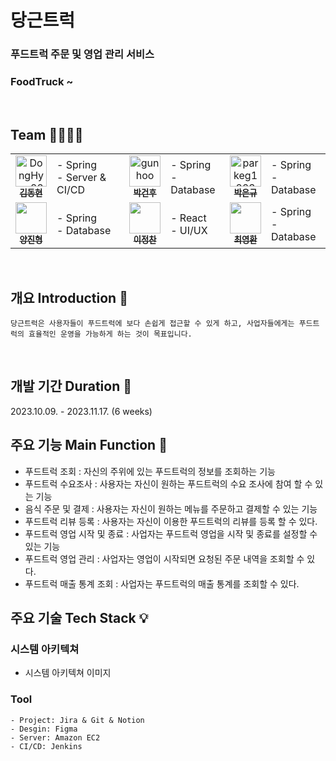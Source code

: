 # 당근트럭
### 푸드트럭 주문 및 영업 관리 서비스
### FoodTruck ~

<br>

## Team 👨‍👩‍👦‍👦
<table align="center">
    <tr align="center">
        <td><a href="https://github.com/DongHyun22">
            <img src="https://avatars.githubusercontent.com/DongHyun22" width="50px"  alt="DongHyun22"/><br />
            <sub><b>김동현</b></sub></a>
        </td>
        <td align="left">
            - Spring <br>
            - Server & CI/CD
        </td>
        <td ><a href="https://github.com/gunhoo">
            <img src="https://avatars.githubusercontent.com/gunhoo"  width="50px"  alt="gunhoo"/><br />
            <sub><b>박건후</b></sub></a>
        </td>
        <td align="left">
            - Spring <br>
            - Database
        </td>
        <td><a href="https://github.com/parkeg1223">
            <img src="https://avatars.githubusercontent.com/parkeg1223" width="50px" alt="parkeg1223"/><br />
            <sub><b>박은규</b></sub></a>
        </td>
        <td align="left">
            - Spring <br>
            - Database
        </td>
    </tr>
    <tr align="center">
        <td><a href="https://github.com/">
            <img src="https://avatars.githubusercontent.com/"  width="50px" alt=""/><br />
            <sub><b>양진형</b></sub></a>
        </td>
        <td align="left">
            - Spring <br>
            - Database
        </td>
        </td>
            <td><a href="https://github.com/">
            <img src="https://avatars.githubusercontent.com/" width="50px" alt=""/><br />
            <sub><b>이정찬</b></sub></a>
        </td>
        <td align="left">
            - React <br>
            - UI/UX
        </td>
        <td><a href="https://github.com/">
            <img src="https://avatars.githubusercontent.com/" width="50px" alt=""/><br />
            <sub><b>최영환</b></sub></a>
        </td>
        <td align="left">
            - Spring <br>
            - Database
        </td>
    </tr>
</table>



<br>

## 개요 Introduction 📁
``` 
당근트럭은 사용자들이 푸드트럭에 보다 손쉽게 접근할 수 있게 하고, 사업자들에게는 푸드트럭의 효율적인 운영을 가능하게 하는 것이 목표입니다.
```

<br>


## 개발 기간 Duration 📅

2023.10.09. - 2023.11.17. (6 weeks)

## 주요 기능 Main Function 🧰
- 푸드트럭 조회 : 자신의 주위에 있는 푸드트럭의 정보를 조회하는 기능
- 푸드트럭 수요조사 : 사용자는 자신이 원하는 푸드트럭의 수요 조사에 참여 할 수 있는 기능
- 음식 주문 및 결제 : 사용자는 자신이 원하는 메뉴를 주문하고 결제할 수 있는 기능
- 푸드트럭 리뷰 등록 : 사용자는 자신이 이용한 푸드트럭의 리뷰를 등록 할 수 있다.
- 푸드트럭 영업 시작 및 종료 : 사업자는 푸드트럭 영업을 시작 및 종료를 설정할 수 있는 기능
- 푸드트럭 영업 관리 : 사업자는 영업이 시작되면 요청된 주문 내역을 조회할 수 있다.
- 푸드트럭 매출 통계 조회 : 사업자는 푸드트럭의 매출 통계를 조회할 수 있다.

## 주요 기술 Tech Stack 💡

### 시스템 아키텍쳐
- 시스템 아키텍쳐 이미지

### Tool 
```
- Project: Jira & Git & Notion
- Desgin: Figma
- Server: Amazon EC2
- CI/CD: Jenkins
```
<!--

<br>

## 주요 기능 Main Function 🧰

### 메인페이지
<img src = "./img/메인페이지.gif" width=192px/>

- 최상단 검색 탭을 통해 식재료와 레시피를 검색할 수 있다.
- 식재료 분류를 확인하고 해당 식재료들을 확인할 수 있다.
- 오늘의 채움 베스트 상품들을 확인할 수 있다.
- 사용자 맞춤형 상품들을 확인할 수 있다.
- 오늘의 최저가 식재료를 확인할 수 있다.

### 레시피
#### 레시피 목록
<img src = "./img/레시피목록.gif" width=192px/>

- 하단 네비게이션 바를 통해 레시피들을 확인할 수 있다.
- 아래로 스크롤하여 새로고침을 할 수 있다.
- 위로 스크롤하여 여러 레시피들을 확인할 수 있다.

#### 레시피 상세 보기
<img src = "./img/레시피상세.gif" width=192px/>

- 레시피 조리 방법에 대해 확인할 수 있다.
- 유튜브 영상을 확인할 수 있다.
- 관심있는 레시피에 좋아요를 할 수 있다.
- 유사 레시피를 확인할 수 있다.

### 식재료
#### 식재료 카테고리
<img src = "./img/식재료.gif" width=192px/>

- 하단 네비게이션 바를 통해 식재료 카테고리를 확인할 수 있다.
- 원하는 분류를 선택하면 해당 카테고리에 해당하는 식재료들을 보여준다.
- '알림설정'을 통해 가격이 크게 하락하면 앱 알림을 받을 수 있다.
- '관심없음'을 통해 해당 식재료를 추천하지 않도록 할 수 있다.

#### 식재료 상세조회
<img src = "./img/식재료상세.gif" width=192px/>

- 식재료 상세조회에서 상품, 가격정보, 레시피를 확인할 수 있다.
- 가격정보 탭에서는 최근 3개월 가격 변동 그래프를 확인하고 추천상품 사이트에 접속할 수 있다.
- 레시피 탭에서는 해당 식재료가 포함된 레시피들을 확인할 수 있다.

### 검색
<img src = "./img/검색.gif" width=192px />

- 채움만의 추천레시피를 확인할 수 있다.
- 검색에 검색어를 입력하면 관련 식재료와 레시피 정보를 확인할 수 있다.

### 회원
<img src = "./img/회원가입.gif" width=192px />

- 이메일 인증을 통해 회원가입을 할 수 있다.
- 회원가입 시 성별, 연령, 알러지 여부, 채식 여부를 입력할 수 있다.

<img src = "./img/소셜로그인.gif" width=192px/>

- 이메일을 통해 로그인을 할 수 있다.
- 네이버를 통해 로그인을 할 수 있다.
- 카카오를 통해 로그인을 할 수 있다.

<img src = "./img/마이페이지.gif" width=192px/>

- 내가 좋아요 한 레시피를 확인할 수 있다.
- 내가 좋아요 한 식재료를 확인할 수 있다. 
- 회원정보 수정을 통해 채식 및 알러지 여부를 변경할 수 있다.
- 비밀번호 변경 / 로그아웃 / 회원탈퇴를 할 수 있다.


<br>

## 주요 기술 Tech Stack 💡

### 시스템 아키텍쳐
<img src="./exec/SA.png"/>

### Tool 
```
- Project: Jira & Git & Notion
- Desgin: Figma
- Server: Amazon EC2
- APP: Flutter
- Recommend: Django
- CI/CD: Jenkins
```


### Version

```
BackEnd
 ├── Spring
 │    ├── Java: OpenJDK 11 
 │    ├── SpringBoot: 2.7.13
 │    │    ├── Gradle
 │    │    └── JPA
 │    ├── Spring Security
 │    │    └── JWT
 │    ├── Swagger 3.0
 │    ├── Naver Mail
 │    └── Social Login
 │         ├── Naver
 │         └── Kakao
 │
 ├── Django
 │    ├── Python: 3.11.4
 │    └── Django: 4.1.7 
 │
 └── Database
      ├── MariaDB 10.11.4
      └── Redis 3.0.504

FrontEnd
 ├── Dart 3.1.0
 └── Flutter 3.13.1
```

<br>

## 개발 가이드 Development Guild 

### [Convention](https://half-yamamomo-2ac.notion.site/Convention-f46b96c0a223459da1a034a20d4bd1f6?pvs=4)

### API
<img src = "./exec/API-swagger-ui.png" />

### ERD
<img src = "./exec/ERD.png" />

### 가이드 🗞
[프로젝트 매뉴얼(포팅매뉴얼)](./exec/채움_포팅메뉴얼.pdf)  
[DumpSQL](./exec/dump.sql)  

<br>

## 폴더 구조 Directory structure 💡

### Spring structure
```
├─allergy
│  ├─controller
│  ├─entity
│  │  ├─composite
│  │  └─single
│  ├─id
│  ├─repository
│  └─service
├─category
│  ├─controller
│  ├─dto
│  ├─entity
│  ├─repository
│  ├─service
│  └─vo
├─chaeum
├─config
├─exception
├─ingredient
│  ├─controller
│  ├─converter
│  ├─dto
│  ├─entity
│  │  ├─composite
│  │  ├─id
│  │  └─single
│  ├─id
│  ├─repository
│  ├─service
│  └─vo
├─item
│  ├─controller
│  ├─converter
│  ├─dto
│  ├─entity
│  │  ├─composite
│  │  └─single
│  ├─id
│  ├─repository
│  ├─service
│  └─vo
├─jwt
│  └─service
├─mail
├─notification
│  ├─entity
│  │  └─composite
│  ├─id
│  ├─repository
│  └─service
├─recipe
│  ├─controller
│  ├─dto
│  ├─entity
│  │  ├─composite
│  │  └─single
│  ├─id
│  ├─repository
│  └─service
├─search
│  ├─controller
│  ├─dto
│  └─service
└─user
    ├─controller
    ├─converter
    ├─dto
    ├─entity
    ├─repository
    ├─service
    ├─util
    └─vo
```

### Flutter structure
```
│  firebase_options.dart
│  main.dart
│
├─api
│      firebaseapi.dart
│
├─category
│      categorymain.dart
│
├─detail
│      detail.dart
│      detailrecipe.dart
│      pricechart.dart
│      priceinfo.dart
│      pricetable.dart
│      productlist.dart
│      profile.dart
│      recomproduct.dart
│
├─ingredients
│      ingrfavbtn.dart
│      ingrmain.dart
│
├─main
│      mainbest.dart
│      mainbody.dart
│      maincarousel.dart
│      maincategory.dart
│      mainmybest.dart
│      mainrowprice.dart
│      splash.dart
│
├─recipe
│      player.dart
│      recipedetail.dart
│      recipemain.dart
│      recipemainlist.dart
│      similarrecipe.dart
│
├─repeat
│      bottom.dart
│      needlogin.dart
│      search.dart
│
├─search
│      searchingr.dart
│      searchlist.dart
│      searchmain.dart
│      searchmainrecipe.dart
│      searchrecipe.dart
│      searchresult.dart
│
├─store
│      searchstore.dart
│      userstore.dart
│
├─user
│      addinfo.dart
│      fav_food.dart
│      fav_rec.dart
│      findpassword.dart
│      login.dart
│      mypage.dart
│      my_more_food.dart
│      my_more_rec.dart
│      pageapi.dart
│      signup.dart
│      signuptimer.dart
│
└─webview
        webview.dart
``` -->